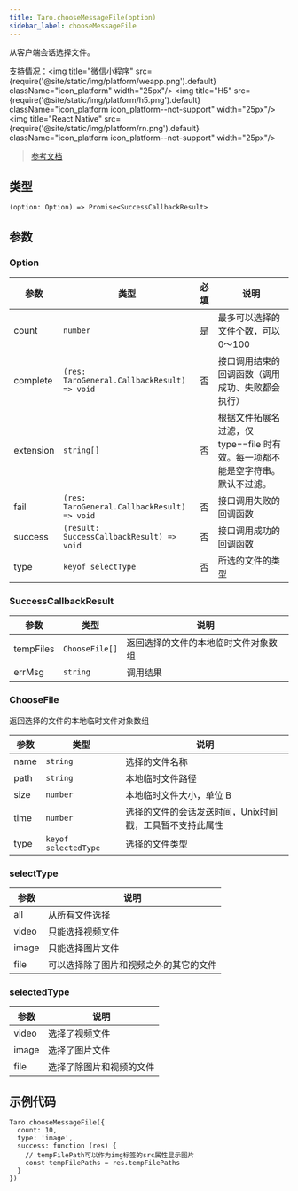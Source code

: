 ```yaml
---
title: Taro.chooseMessageFile(option)
sidebar_label: chooseMessageFile
---
```


从客户端会话选择文件。

支持情况：<img title="微信小程序" src={require('@site/static/img/platform/weapp.png').default} className="icon_platform" width="25px"/> <img title="H5" src={require('@site/static/img/platform/h5.png').default} className="icon_platform icon_platform--not-support" width="25px"/> <img title="React Native" src={require('@site/static/img/platform/rn.png').default} className="icon_platform icon_platform--not-support" width="25px"/>

> [参考文档](https://developers.weixin.qq.com/miniprogram/dev/api/media/image/wx.chooseMessageFile.html)

## 类型

```tsx
(option: Option) => Promise<SuccessCallbackResult>
```

## 参数

### Option

| 参数 | 类型 | 必填 | 说明 |
| --- | --- | :---: | --- |
| count | `number` | 是 | 最多可以选择的文件个数，可以 0～100 |
| complete | `(res: TaroGeneral.CallbackResult) => void` | 否 | 接口调用结束的回调函数（调用成功、失败都会执行） |
| extension | `string[]` | 否 | 根据文件拓展名过滤，仅 type==file 时有效。每一项都不能是空字符串。默认不过滤。 |
| fail | `(res: TaroGeneral.CallbackResult) => void` | 否 | 接口调用失败的回调函数 |
| success | `(result: SuccessCallbackResult) => void` | 否 | 接口调用成功的回调函数 |
| type | `keyof selectType` | 否 | 所选的文件的类型 |

### SuccessCallbackResult

| 参数 | 类型 | 说明 |
| --- | --- | --- |
| tempFiles | `ChooseFile[]` | 返回选择的文件的本地临时文件对象数组 |
| errMsg | `string` | 调用结果 |

### ChooseFile

返回选择的文件的本地临时文件对象数组

| 参数 | 类型 | 说明 |
| --- | --- | --- |
| name | `string` | 选择的文件名称 |
| path | `string` | 本地临时文件路径 |
| size | `number` | 本地临时文件大小，单位 B |
| time | `number` | 选择的文件的会话发送时间，Unix时间戳，工具暂不支持此属性 |
| type | `keyof selectedType` | 选择的文件类型 |

### selectType

| 参数 | 说明 |
| --- | --- |
| all | 从所有文件选择 |
| video | 只能选择视频文件 |
| image | 只能选择图片文件 |
| file | 可以选择除了图片和视频之外的其它的文件 |

### selectedType

| 参数 | 说明 |
| --- | --- |
| video | 选择了视频文件 |
| image | 选择了图片文件 |
| file | 选择了除图片和视频的文件 |

## 示例代码

```tsx
Taro.chooseMessageFile({
  count: 10,
  type: 'image',
  success: function (res) {
    // tempFilePath可以作为img标签的src属性显示图片
    const tempFilePaths = res.tempFilePaths
  }
})
```

